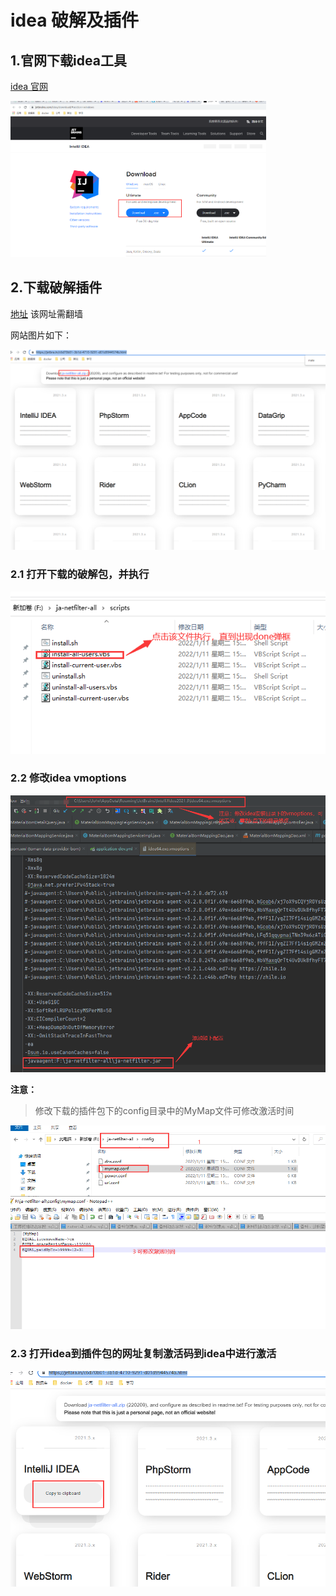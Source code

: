 # idea 破解及插件

## 1.官网下载idea工具

[idea 官网](https://www.jetbrains.com/idea/download/#section=windows)

<img src="img\idea官网.jpg" style="zoom:40%;" />

## 2.下载破解插件 

[地址](https://jetbra.in/c6d70b01-3b1d-4710-9291-d01d9944574b.html) 该网址需翻墙

网站图片如下：

<img src="img\jetbra.in.jpg" style="zoom:50%;" />



### 2.1 打开下载的破解包，并执行

![](img\操作步骤.jpg)

### 2.2 修改idea vmoptions

![](img\操作步骤2.jpg)

**注意：**

> 修改下载的插件包下的config目录中的MyMap文件可修改激活时间

![](img\操作步骤3.jpg)

### 2.3 打开idea到插件包的网址复制激活码到idea中进行激活

![](img\操作步骤4.jpg)

